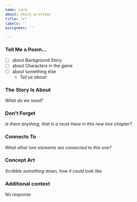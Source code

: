 ```yaml
---
name: Lore
about: Story writing!
title: "✒"
labels: ''
assignees: ''

---
```


### Tell Me a Poem...
- [ ] about Background Story
- [ ] about Characters in the game
- [ ] about something else
  - _Tell us about:_

### The Story Is About
_What do we need?_

### Don't Forget
_Is there anything, that is a must-have in this new lore chapter?_

### Connects To
_What other lore elements are connected to this one?_

### Concept Art
_Scribble something down, how it could look like._

### Additional context
_No response_
